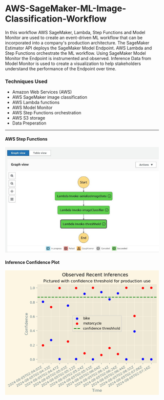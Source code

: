 # AWS-SageMaker-ML-Image-Classification-Workflow

In this workflow AWS SageMaker, Lambda, Step Functions and Model Monitor are used to create an event-driven ML workflow that can be incorporated into a company's production architecture. The SageMaker Estimator API deploys the SageMaker Model Endpoint. AWS Lambda and Step Functions orchestrate the ML workflow. Using SageMaker Model Monitor the Endpoint is instrumented and observed. Inference Data from Model Monitor is used to create a visualization to help stakeholders understand the performance of the Endpoint over time.

### Techniques Used

- Amazon Web Services (AWS)
- AWS SageMaker image classification
- AWS Lambda functions
- AWS Model Monitor
- AWS Step Functions orchestration
- AWS S3 storage
- Data Preperation

-------------------
#### AWS Step Functions
![StepFunctions](./img/StepFunction-Screenshot.jpg)

#### Inference Confidence Plot
![plot](./img/plot.png)
